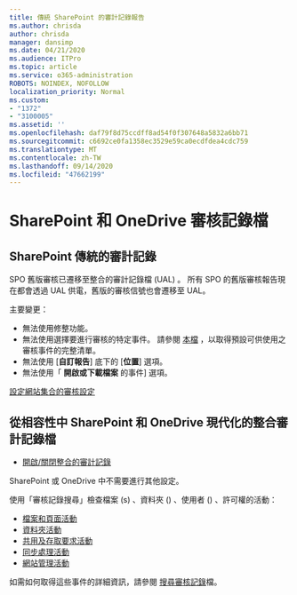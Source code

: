 ```yaml
---
title: 傳統 SharePoint 的審計記錄報告
ms.author: chrisda
author: chrisda
manager: dansimp
ms.date: 04/21/2020
ms.audience: ITPro
ms.topic: article
ms.service: o365-administration
ROBOTS: NOINDEX, NOFOLLOW
localization_priority: Normal
ms.custom:
- "1372"
- "3100005"
ms.assetid: ''
ms.openlocfilehash: daf79f8d75ccdff8ad54f0f307648a5832a6bb71
ms.sourcegitcommit: c6692ce0fa1358ec3529e59ca0ecdfdea4cdc759
ms.translationtype: MT
ms.contentlocale: zh-TW
ms.lasthandoff: 09/14/2020
ms.locfileid: "47662199"
---
```

# <a name="sharepoint-and-onedrive-audit-logs"></a>SharePoint 和 OneDrive 審核記錄檔

## <a name="sharepoint-classic-audit-logs"></a>SharePoint 傳統的審計記錄

SPO 舊版審核已遷移至整合的審計記錄檔 (UAL) 。 所有 SPO 的舊版審核報告現在都會透過 UAL 供電，舊版的審核信號也會遷移至 UAL。

主要變更：

* 無法使用修整功能。
* 無法使用選擇要進行審核的特定事件。 請參閱 [本檔](https://docs.microsoft.com/microsoft-365/compliance/search-the-audit-log-in-security-and-compliance) ，以取得預設可供使用之審核事件的完整清單。
* 無法使用 [**自訂報告**] 底下的 [**位置**] 選項。
* 無法使用「 **開啟或下載檔案** 的事件] 選項。

[設定網站集合的審核設定](https://support.office.com/article/Configure-audit-settings-for-a-site-collection-A9920C97-38C0-44F2-8BCB-4CF1E2AE22D2)

## <a name="sharepoint-and-onedrive-modern-unified-audit-logs-from-compliance"></a>從相容性中 SharePoint 和 OneDrive 現代化的整合審計記錄檔

* [開啟/關閉整合的審計記錄](https://docs.microsoft.com/microsoft-365/compliance/turn-audit-log-search-on-or-off) 

SharePoint 或 OneDrive 中不需要進行其他設定。

使用「審核記錄搜尋」檢查檔案 (s) 、資料夾 () 、使用者 () 、許可權的活動：

* [檔案和頁面活動](https://docs.microsoft.com/microsoft-365/compliance/search-the-audit-log-in-security-and-compliance)
* [資料夾活動](https://docs.microsoft.com/microsoft-365/compliance/search-the-audit-log-in-security-and-compliance#folder-activities)
* [共用及存取要求活動](https://docs.microsoft.com/microsoft-365/compliance/search-the-audit-log-in-security-and-compliance#sharing-and-access-request-activities)
* [同步處理活動](https://docs.microsoft.com/microsoft-365/compliance/search-the-audit-log-in-security-and-compliance#synchronization-activities)
* [網站管理活動](https://docs.microsoft.com/microsoft-365/compliance/search-the-audit-log-in-security-and-compliance#site-administration-activities)

如需如何取得這些事件的詳細資訊，請參閱 [搜尋審核記錄](https://docs.microsoft.com/microsoft-365/compliance/search-the-audit-log-in-security-and-compliance#search-the-audit-log)檔。
